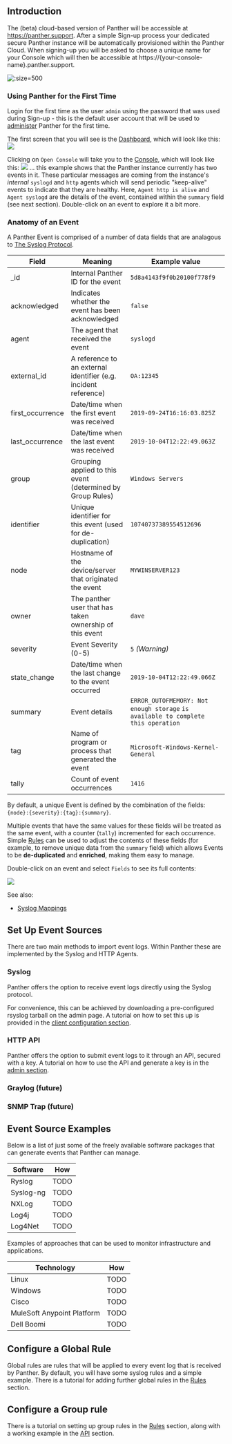 ## Introduction
The (beta) cloud-based version of Panther will be accessible at https://panther.support. After a simple Sign-up process your dedicated secure Panther instance will be automatically provisioned within the Panther Cloud. When signing-up you will be asked to choose a unique name for your Console which will then be accessible at https://{your-console-name}.panther.support.

![](../about/_media/PantherArchitecture.png ':size=500')

### Using Panther for the First Time

Login for the first time as the user `admin` using the password that was used during Sign-up - this is the default user account that will be used to [administer](/admin/) Panther for the first time.

The first screen that you will see is the [Dashboard](/dashboard/#overview), which will look like this:
![](_media/DashboardFirstTime.png)

Clicking on `Open Console` will take you to the [Console](/console/#overview), which will look like this:
![](_media/ConsoleFirstTime.png)
... this example shows that the Panther instance currently has two events in it. These particular messages are coming from the instance's _internal_ `syslogd` and `http` agents which will send periodic "keep-alive" events to indicate that they are healthy. Here, `Agent http is alive` and `Agent syslogd` are the details of the event, contained within the `summary` field (see next section). Double-click on an event to explore it a bit more.

### Anatomy of an Event
A Panther Event is comprised of a number of data fields that are analagous to [The Syslog Protocol](https://tools.ietf.org/html/rfc5424).

| Field            | Meaning                                                         | Example value                                                                     |
| ---------------- | --------------------------------------------------------------- | --------------------------------------------------------------------------------- |
| _id              | Internal Panther ID for the event                               | `5d8a4143f9f0b20100f778f9`                                                        |
| acknowledged     | Indicates whether the event has been acknowledged               | `false`                                                                           |
| agent            | The agent that received the event                               | `syslogd`                                                                         |
| external_id      | A reference to an external identifier (e.g. incident reference) | `OA:12345`                                                                        |
| first_occurrence | Date/time when the first event was received                     | `2019-09-24T16:16:03.825Z`                                                        |
| last_occurrence  | Date/time when the last event was received                      | `2019-10-04T12:22:49.063Z`                                                        |
| group            | Grouping applied to this event (determined by Group Rules)      | `Windows Servers`                                                                 |
| identifier       | Unique identifier for this event (used for de-duplication)      | `10740737389554512696`                                                            |
| node             | Hostname of the device/server that originated the event         | `MYWINSERVER123`                                                                  |
| owner            | The panther user that has taken ownership of this event         | `dave`                                                                            |
| severity         | Event Severity (0-5)                                            | `5` _(Warning)_                                                                   |
| state_change     | Date/time when the last change to the event occurred            | `2019-10-04T12:22:49.066Z`                                                        |
| summary          | Event details                                                   | `ERROR_OUTOFMEMORY: Not enough storage` `is available to complete this operation` |
| tag              | Name of program or process that generated the event             | `Microsoft-Windows-Kernel-General`                                                |
| tally            | Count of event occurrences                                      | `1416`                                                                            |

By default, a unique Event is defined by the combination of the fields: `{node}:{severity}:{tag}:{summary}`.

Multiple events that have the same values for these fields will be treated as the same event, with a counter (`tally`) incremented for each occurrence. Simple [Rules](/rules/#overview) can be used to adjust the contents of these fields (for example, to remove unique data from the `summary` field) which allows Events to be __de-duplicated__ and __enriched__, making them easy to manage.

Double-click on an event and select `Fields` to see its full contents:

![](_media/EventFirstTime.png)


See also:
 * [Syslog Mappings](rules/#syslog-mappings)

## Set Up Event Sources
There are two main methods to import event logs. Within Panther these are implemented by the Syslog and HTTP Agents.

### Syslog
Panther offers the option to receive event logs directly using the Syslog protocol. 

For convenience, this can be achieved by downloading a pre-configured
rsyslog tarball on the admin page. A tutorial on how to set this up is
provided in the [client configuration section](/config/README#rsyslog-configuration).

### HTTP API
Panther offers the option to submit event logs to it through an API, secured with a key. A tutorial on how to use the API and generate a key is in the [admin section](/admin/README#api-keys).

### Graylog (future)

### SNMP Trap (future)

## Event Source Examples
Below is a list of just some of the freely available software packages that can generate events that Panther can manage.

| Software  | How  |
| --------- | ---- |
| Ryslog    | TODO |
| Syslog-ng | TODO |
| NXLog     | TODO |
| Log4j     | TODO |
| Log4Net   | TODO |

Examples of approaches that can be used to monitor infrastructure and applications.

| Technology                 | How  |
| -------------------------- | ---- |
| Linux                      | TODO |
| Windows                    | TODO |
| Cisco                      | TODO |
| MuleSoft Anypoint Platform | TODO |
| Dell Boomi                 | TODO |

## Configure a Global Rule

Global rules are rules that will be applied to every event log that is received by Panther. By default, you will have some syslog rules and a simple example. There is a tutorial for adding further global rules in the [Rules](/rules/README#global-rules) section.

## Configure a Group rule

There is a tutorial on setting up group rules in the [Rules](/rules/README#group-rules) section, along with a working example in the [API](/api/README#example) section.
